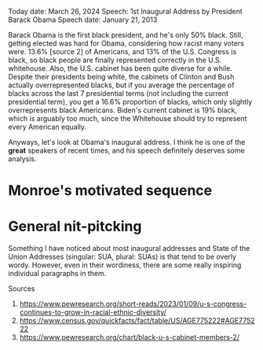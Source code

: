 
Today date: March 26, 2024
Speech: 1st Inaugural Address by President Barack Obama
Speech date: January 21, 2013

Barack Obama is the first black president, and he's only 50% black. Still, getting elected was hard for Obama, considering how racist many voters were. 13.6% [source 2] of Americans, and 13% of the U.S. Congress is black, so black people are finally represented correctly in the U.S. whitehouse. Also, the U.S. cabinet has been quite diverse for a while. Despite their presidents being white, the cabinets of Clinton and Bush actually overrepresented blacks, but if you average the percentage of blacks across the last 7 presidential terms (not including the current presidential term), you get <!-- (27+20+19+13+6+25+6)/7 = --> a 16.6% proportion of blacks, which only slightly overrepresents black Americans. Biden's current cabinet is 19% black, which is arguably too much, since the Whitehouse should try to represent every American equally.

Anyways, let's look at Obama's inaugural address. I think he is one of the **great** speakers of recent times, and his speech definitely deserves some analysis.

# Monroe's motivated sequence


# General nit-pitcking

Something I have noticed about most inaugural addresses and State of the Union Addresses (singular: SUA, plural: SUAs) is that tend to be overly wordy. However, even in their wordiness, there are some really inspiring individual paragraphs in them.

Sources
1. https://www.pewresearch.org/short-reads/2023/01/09/u-s-congress-continues-to-grow-in-racial-ethnic-diversity/
2. https://www.census.gov/quickfacts/fact/table/US/AGE775222#AGE775222
3. https://www.pewresearch.org/chart/black-u-s-cabinet-members-2/
